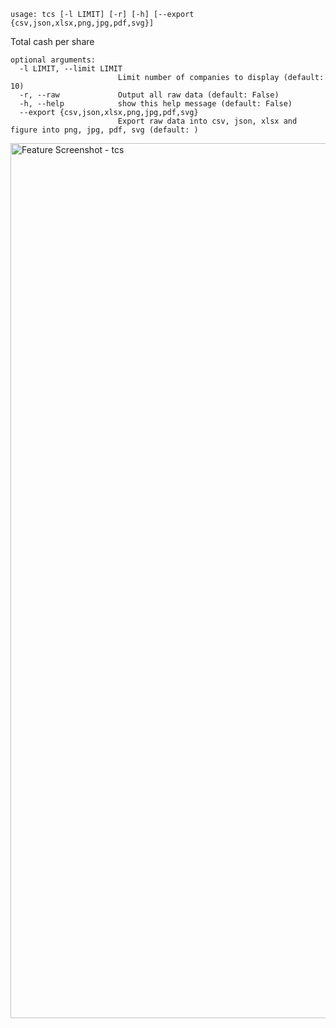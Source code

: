 ```text
usage: tcs [-l LIMIT] [-r] [-h] [--export {csv,json,xlsx,png,jpg,pdf,svg}]
```

Total cash per share

```
optional arguments:
  -l LIMIT, --limit LIMIT
                        Limit number of companies to display (default: 10)
  -r, --raw             Output all raw data (default: False)
  -h, --help            show this help message (default: False)
  --export {csv,json,xlsx,png,jpg,pdf,svg}
                        Export raw data into csv, json, xlsx and figure into png, jpg, pdf, svg (default: )
 ```
 <img width="1400" alt="Feature Screenshot - tcs" src="https://user-images.githubusercontent.com/85772166/144783756-8fff7e48-cee2-48bf-a861-421baa56e275.png">
